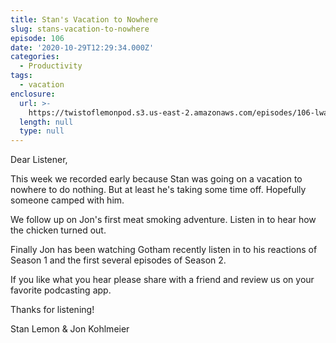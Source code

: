 ```yaml
---
title: Stan's Vacation to Nowhere
slug: stans-vacation-to-nowhere
episode: 106
date: '2020-10-29T12:29:34.000Z'
categories:
  - Productivity
tags:
  - vacation
enclosure:
  url: >-
    https://twistoflemonpod.s3.us-east-2.amazonaws.com/episodes/106-lwatol-20201029.mp3
  length: null
  type: null
---
```


Dear Listener,

This week we recorded early because Stan was going on a vacation to nowhere to do nothing. But at least he's taking some time off. Hopefully someone camped with him.

We follow up on Jon's first meat smoking adventure. Listen in to hear how the chicken turned out.

Finally Jon has been watching Gotham recently listen in to his reactions of Season 1 and the first several episodes of Season 2.

If you like what you hear please share with a friend and review us on your favorite podcasting app.

Thanks for listening!

Stan Lemon & Jon Kohlmeier
